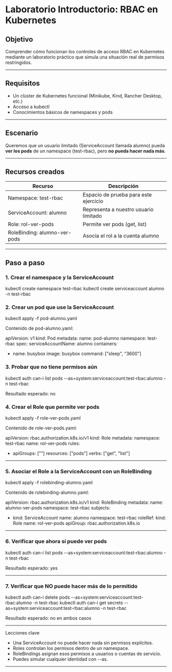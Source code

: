# Laboratorio Introductorio: RBAC en Kubernetes

## Objetivo

Comprender cómo funcionan los controles de acceso RBAC en Kubernetes mediante un laboratorio práctico que simula una situación real de permisos restringidos.

---

## Requisitos

- Un clúster de Kubernetes funcional (Minikube, Kind, Rancher Desktop, etc.)
- Acceso a kubectl
- Conocimientos básicos de namespaces y pods

---

## Escenario

Queremos que un usuario limitado (ServiceAccount llamada alumno) pueda **ver los pods** de un namespace (test-rbac), pero **no pueda hacer nada más**.

---

## Recursos creados

| Recurso              | Descripción                                |
|----------------------|--------------------------------------------|
| Namespace: test-rbac | Espacio de prueba para este ejercicio     |
| ServiceAccount: alumno | Representa a nuestro usuario limitado |
| Role: rol-ver-pods     | Permite ver pods (get, list)      |
| RoleBinding: alumno-ver-pods | Asocia el rol a la cuenta alumno |

---

## Paso a paso

### 1. Crear el namespace y la ServiceAccount


kubectl create namespace test-rbac
kubectl create serviceaccount alumno -n test-rbac


### 2. Crear un pod que use la ServiceAccount


kubectl apply -f pod-alumno.yaml


Contenido de pod-alumno.yaml:

apiVersion: v1
kind: Pod
metadata:
  name: pod-alumno
  namespace: test-rbac
spec:
  serviceAccountName: alumno
  containers:
  - name: busybox
    image: busybox
    command: ["sleep", "3600"]

### 3. Probar que no tiene permisos aún


kubectl auth can-i list pods --as=system:serviceaccount:test-rbac:alumno -n test-rbac

Resultado esperado: no


### 4. Crear el Role que permite ver pods


kubectl apply -f role-ver-pods.yaml


Contenido de role-ver-pods.yaml:

apiVersion: rbac.authorization.k8s.io/v1
kind: Role
metadata:
  namespace: test-rbac
  name: rol-ver-pods
rules:
- apiGroups: [""]
  resources: ["pods"]
  verbs: ["get", "list"]

---

### 5. Asociar el Role a la ServiceAccount con un RoleBinding


kubectl apply -f rolebinding-alumno.yaml


Contenido de rolebinding-alumno.yaml:

apiVersion: rbac.authorization.k8s.io/v1
kind: RoleBinding
metadata:
  name: alumno-ver-pods
  namespace: test-rbac
subjects:
- kind: ServiceAccount
  name: alumno
  namespace: test-rbac
roleRef:
  kind: Role
  name: rol-ver-pods
  apiGroup: rbac.authorization.k8s.io

---

### 6. Verificar que ahora sí puede ver pods


kubectl auth can-i list pods --as=system:serviceaccount:test-rbac:alumno -n test-rbac


Resultado esperado: yes

---

### 7. Verificar que **NO puede hacer más de lo permitido**


kubectl auth can-i delete pods --as=system:serviceaccount:test-rbac:alumno -n test-rbac
kubectl auth can-i get secrets --as=system:serviceaccount:test-rbac:alumno -n test-rbac

Resultado esperado: no en ambos casos

---

Lecciones clave

- Una ServiceAccount no puede hacer nada sin permisos explícitos.
- Roles controlan los permisos dentro de un namespace.
- RoleBindings asignan esos permisos a usuarios o cuentas de servicio.
- Puedes simular cualquier identidad con --as.

---